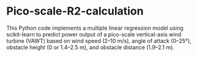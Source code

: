 # Pico-scale-R2-calculation
This Python code implements a multiple linear regression model using scikit-learn to predict power output of a pico-scale vertical-axis wind turbine (VAWT) based on wind speed (2–10 m/s), angle of attack (0–25°), obstacle height (0 or 1.4–2.5 m), and obstacle distance (1.9–2.1 m).
